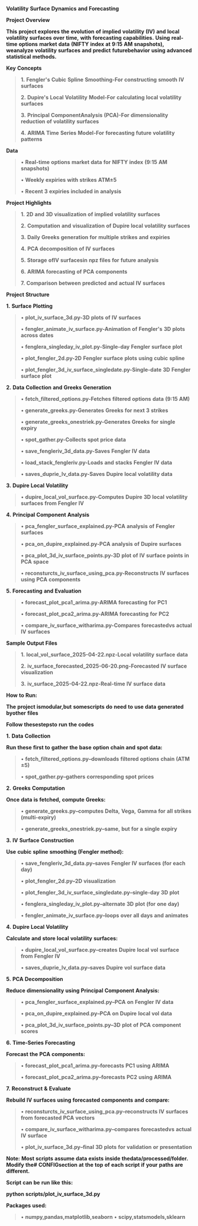 **Volatility** **Surface** **Dynamics** **and** **Forecasting**

**Project** **Overview**

**This** **project** **explores** **the** **evolution** **of**
**implied** **volatility** **(IV)** **and** **local** **volatility**
**surfaces** **over** **time,** **with** **forecasting**
**capabilities.** **Using** **real-time** **options** **market**
**data** **(NIFTY** **index** **at** **9:15** **AM** **snapshots),**
**weanalyze** **volatility** **surfaces** **and** **predict**
**futurebehavior** **using** **advanced** **statistical** **methods.**

**Key** **Concepts**

> **1.** **Fengler's** **Cubic** **Spline** **Smoothing-For**
> **constructing** **smooth** **IV** **surfaces**
>
> **2.** **Dupire's** **Local** **Volatility** **Model-For**
> **calculating** **local** **volatility** **surfaces**
>
> **3.** **Principal** **ComponentAnalysis** **(PCA)-For**
> **dimensionality** **reduction** **of** **volatility** **surfaces**
>
> **4.** **ARIMA** **Time** **Series** **Model-For** **forecasting**
> **future** **volatility** **patterns**

**Data**

> • **Real-time** **options** **market** **data** **for** **NIFTY**
> **index** **(9:15** **AM** **snapshots)**
>
> • **Weekly** **expiries** **with** **strikes** **ATM±5**
>
> • **Recent** **3** **expiries** **included** **in** **analysis**

**Project** **Highlights**

> **1.** **2D** **and** **3D** **visualization** **of** **implied**
> **volatility** **surfaces**
>
> **2.** **Computation** **and** **visualization** **of** **Dupire**
> **local** **volatility** **surfaces**
>
> **3.** **Daily** **Greeks** **generation** **for** **multiple**
> **strikes** **and** **expiries**
>
> **4.** **PCA** **decomposition** **of** **IV** **surfaces**
>
> **5.** **Storage** **ofIV** **surfacesin** **npz** **files** **for**
> **future** **analysis**
>
> **6.** **ARIMA** **forecasting** **of** **PCA** **components**
>
> **7.** **Comparison** **between** **predicted** **and** **actual**
> **IV** **surfaces**

**Project** **Structure**

**1.** **Surface** **Plotting**

> • **plot_iv_surface_3d.py-3D** **plots** **of** **IV** **surfaces**
>
> • **fengler_animate_iv_surface.py-Animation** **of** **Fengler's**
> **3D** **plots** **across** **dates**
>
> • **fenglera_singleday_iv_plot.py-Single-day** **Fengler** **surface**
> **plot**
>
> • **plot_fengler_2d.py-2D** **Fengler** **surface** **plots**
> **using** **cubic** **spline**
>
> • **plot_fengler_3d_iv_surface_singledate.py-Single-date** **3D**
> **Fengler** **surface** **plot**

**2.** **Data** **Collection** **and** **Greeks** **Generation**

> • **fetch_filtered_options.py-Fetches** **filtered** **options**
> **data** **(9:15** **AM)**
>
> • **generate_greeks.py-Generates** **Greeks** **for** **next** **3**
> **strikes**
>
> • **generate_greeks_onestriek.py-Generates** **Greeks** **for**
> **single** **expiry**
>
> • **spot_gather.py-Collects** **spot** **price** **data**
>
> • **save_fengleriv_3d_data.py-Saves** **Fengler** **IV** **data**
>
> • **load_stack_fengleriv.py-Loads** **and** **stacks** **Fengler**
> **IV** **data**
>
> • **saves_duprie_lv_data.py-Saves** **Dupire** **local**
> **volatility** **data**

**3.** **Dupire** **Local** **Volatility**

> • **dupire_local_vol_surface.py-Computes** **Dupire** **3D** **local**
> **volatility** **surfaces** **from** **Fengler** **IV**

**4.** **Principal** **Component** **Analysis**

> • **pca_fengler_surface_explained.py-PCA** **analysis** **of**
> **Fengler** **surfaces**
>
> • **pca_on_dupire_explained.py-PCA** **analysis** **of** **Dupire**
> **surfaces**
>
> • **pca_plot_3d_iv_surface_points.py-3D** **plot** **of** **IV**
> **surface** **points** **in** **PCA** **space**
>
> • **reconsturcts_iv_surface_using_pca.py-Reconstructs** **IV**
> **surfaces** **using** **PCA** **components**

**5.** **Forecasting** **and** **Evaluation**

> • **forecast_plot_pca1_arima.py-ARIMA** **forecasting** **for**
> **PC1**
>
> • **forecast_plot_pca2_arima.py-ARIMA** **forecasting** **for**
> **PC2**
>
> • **compare_iv_surface_witharima.py-Compares** **forecastedvs**
> **actual** **IV** **surfaces**

**Sample** **Output** **Files**

> **1.** **local_vol_surface_2025-04-22.npz-Local** **volatility**
> **surface** **data**
>
> **2.** **iv_surface_forecasted_2025-06-20.png-Forecasted** **IV**
> **surface** **visualization**
>
> **3.** **iv_surface_2025-04-22.npz-Real-time** **IV** **surface**
> **data**

**How** **to** **Run:**

**The** **project** **ismodular,but** **somescripts** **do** **need**
**to** **use** **data** **generated** **byother** **files**

**Follow** **thesestepsto** **run** **the** **codes**

**1.** **Data** **Collection**

**Run** **these** **first** **to** **gather** **the** **base**
**option** **chain** **and** **spot** **data:**

> • **fetch_filtered_options.py–downloads** **filtered** **options**
> **chain** **(ATM** **±5)**
>
> • **spot_gather.py–gathers** **corresponding** **spot** **prices**

**2.** **Greeks** **Computation**

**Once** **data** **is** **fetched,** **compute** **Greeks:**

> • **generate_greeks.py–computes** **Delta,** **Vega,** **Gamma**
> **for** **all** **strikes** **(multi-expiry)**
>
> • **generate_greeks_onestriek.py–same,** **but** **for** **a**
> **single** **expiry**

**3.** **IV** **Surface** **Construction**

**Use** **cubic** **spline** **smoothing** **(Fengler** **method):**

> • **save_fengleriv_3d_data.py–saves** **Fengler** **IV** **surfaces**
> **(for** **each** **day)**
>
> • **plot_fengler_2d.py–2D** **visualization**
>
> • **plot_fengler_3d_iv_surface_singledate.py–single-day** **3D**
> **plot**
>
> • **fenglera_singleday_iv_plot.py–alternate** **3D** **plot** **(for**
> **one** **day)**
>
> • **fengler_animate_iv_surface.py–loops** **over** **all** **days**
> **and** **animates**

**4.** **Dupire** **Local** **Volatility**

**Calculate** **and** **store** **local** **volatility** **surfaces:**

> • **dupire_local_vol_surface.py–creates** **Dupire** **local** **vol**
> **surface** **from** **Fengler** **IV**
>
> • **saves_duprie_lv_data.py–saves** **Dupire** **vol** **surface**
> **data**

**5.** **PCA** **Decomposition**

**Reduce** **dimensionality** **using** **Principal** **Component**
**Analysis:**

> • **pca_fengler_surface_explained.py–PCA** **on** **Fengler** **IV**
> **data**
>
> • **pca_on_dupire_explained.py–PCA** **on** **Dupire** **local**
> **vol** **data**
>
> • **pca_plot_3d_iv_surface_points.py–3D** **plot** **of** **PCA**
> **component** **scores**

**6.** **Time-Series** **Forecasting**

**Forecast** **the** **PCA** **components:**

> • **forecast_plot_pca1_arima.py–forecasts** **PC1** **using**
> **ARIMA**
>
> • **forecast_plot_pca2_arima.py–forecasts** **PC2** **using**
> **ARIMA**

**7.** **Reconstruct** **&** **Evaluate**

**Rebuild** **IV** **surfaces** **using** **forecasted** **components**
**and** **compare:**

> • **reconsturcts_iv_surface_using_pca.py–reconstructs** **IV**
> **surfaces** **from** **forecasted** **PCA** **vectors**
>
> • **compare_iv_surface_witharima.py–compares** **forecastedvs**
> **actual** **IV** **surface**
>
> • **plot_iv_surface_3d.py–final** **3D** **plots** **for**
> **validation** **or** **presentation**

**Note:** **Most** **scripts** **assume** **data** **exists** **inside**
**thedata/processed/folder.** **Modify** **the#** **CONFIGsection**
**at** **the** **top** **of** **each** **script** **if** **your**
**paths** **are** **different.**

**Script** **can** **be** **run** **like** **this:**

**python** **scripts/plot_iv_surface_3d.py**

**Packages** **used:**

> • **numpy,pandas,matplotlib,seaborn** • **scipy,statsmodels,sklearn**
